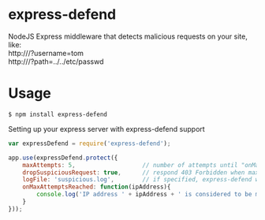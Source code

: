 # express-defend

NodeJS Express middleware that detects malicious requests on your site, like:<br/>
http://<your website>/?username=tom<script>alert('hello world')</script><br/>
http://<your website>/?path=../../etc/passwd<br/>

# Usage

```
$ npm install express-defend
```

Setting up your express server with express-defend support
```javascript
var expressDefend = require('express-defend');

app.use(expressDefend.protect({ 
    maxAttempts: 5,                   // number of attempts until "onMaxAttemptsReached" gets triggered
    dropSuspiciousRequest: true,      // respond 403 Forbidden when max attempts count is reached
    logFile: 'suspicious.log',        // if specified, express-defend will log it's output here
    onMaxAttemptsReached: function(ipAddress){
        console.log('IP address ' + ipAddress + ' is considered to be malicious');
    } 
}));
```


